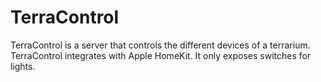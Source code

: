 # TerraControl

TerraControl is a server that controls the different devices of a terrarium. TerraControl integrates with Apple HomeKit.
It only exposes switches for lights. 
